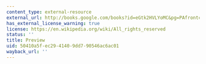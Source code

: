 ```yaml
---
content_type: external-resource
external_url: http://books.google.com/books?id=eGtk2HVLYoMC&pg=PAfrontcover
has_external_license_warning: true
license: https://en.wikipedia.org/wiki/All_rights_reserved
status: ''
title: Preview
uid: 50410a5f-ec29-4140-9dd7-90546ac6ac01
wayback_url: ''
---
```

